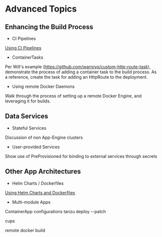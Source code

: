 # Advanced Topics

## Enhancing the Build Process

* CI Pipelines

[Using CI Pipelines](advanced-topics/ci-pipelines.md)


* ContainerTasks

Per Will's example (https://github.com/warroyo/custom-http-route-task), demonstrate the process of adding a container
task to the build process. As a reference, create the task for adding an HttpRoute to the deployment.

* Using remote Docker Daemons

Walk through the process of setting up a remote Docker Engine, and leveraging it for builds.

## Data Services

* Stateful Services

Discussion of non App-Engine clusters

* User-provided Services

Show use of PreProvisioned for binding to external services through secrets

## Other App Architectures

* Helm Charts / Dockerfiles

[Using Helm Charts and Dockerfiles](advanced-topics/helm-charts-dockerfiles.md)

* Multi-module Apps

ContainerApp configurations
tanzu deploy --patch

cups

remote docker build